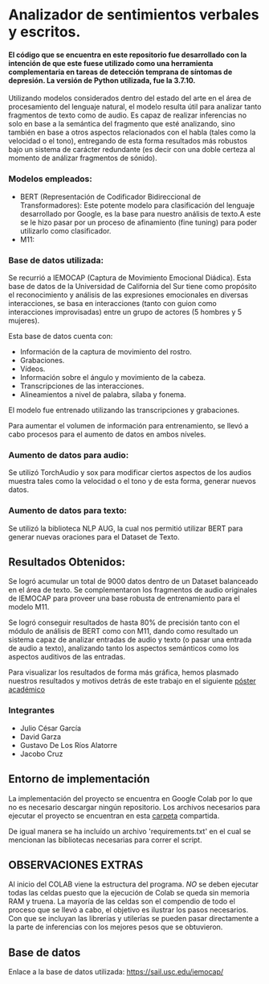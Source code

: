 # Analizador de sentimientos verbales y escritos. 

#### El código que se encuentra en este repositorio fue desarrollado con la intención de que este fuese utilizado como una herramienta complementaria en tareas de detección temprana de síntomas de depresión. La versión de Python utilizada, fue la 3.7.10.

Utilizando modelos considerados dentro del estado del arte en el área de procesamiento del lenguaje natural, el modelo resulta útil para analizar tanto fragmentos de texto como de audio. Es capaz de realizar inferencias no solo en base a la semántica del fragmento que esté analizando, sino también en base a otros aspectos relacionados con el habla (tales como la velocidad o el tono), entregando de esta forma resultados más robustos bajo un sistema de carácter redundante (es decir con una doble certeza al momento de análizar fragmentos de sónido).


### Modelos empleados:
* BERT (Representación de Codificador Bidireccional de Transformadores): Este potente modelo para clasificación del lenguaje desarrollado por Google, es la base para nuestro análisis de texto.A este se le hizo pasar por un proceso de afinamiento (fine tuning) para poder utilizarlo como clasificador. 
* M11:  

### Base de datos utilizada: 
Se recurrió a IEMOCAP (Captura de Movimiento Emocional Diádica). Esta base de datos de la Universidad de California del Sur tiene como propósito el reconocimiento y análisis de las expresiones emocionales en diversas interacciones, se basa en interacciones (tanto con guion como interacciones improvisadas) entre un grupo de actores (5 hombres y 5 mujeres).

Esta base de datos cuenta con: 
* Información de la captura de movimiento del rostro. 
* Grabaciones.
* Vídeos.
* Información sobre el ángulo y movimiento de la cabeza. 
* Transcripciones de las interacciones.
* Alineamientos a nivel de palabra, sílaba y fonema. 

El modelo fue entrenado utilizando las transcripciones y grabaciones. 

Para aumentar el volumen de información para entrenamiento, se llevó a cabo procesos para el aumento de datos en ambos níveles. 

### Aumento de datos para audio: 
Se utilizó TorchAudio y sox para modificar ciertos aspectos de los audios muestra tales como la velocidad o el tono y de esta forma, generar nuevos datos. 
### Aumento de datos para texto:
Se utilizó la biblioteca NLP AUG, la cual nos permitió utilizar BERT para generar nuevas oraciones para el Dataset de Texto. 
## Resultados Obtenidos: 
Se logró acumular un total de 9000 datos dentro de un Dataset balanceado en el área de texto. 
Se complementaron los fragmentos de audio originales de IEMOCAP para proveer una base robusta de entrenamiento para el modelo M11. 

Se logró conseguir resultados de hasta 80% de precisión tanto con el módulo de análisis de BERT como con M11, dando como resultado un sistema capaz de analizar entradas de audio y texto (o pasar una entrada de audio a texto), analizando tanto los aspectos semánticos como los aspectos auditivos de las entradas. 

Para visualizar los resultados de forma más gráfica, hemos plasmado nuestros resultados y motivos detrás de este trabajo en el siguiente [póster académico](https://drive.google.com/file/d/16whBIQsrSBjzAK8Jcwbz-kL9XE8Cowzr/view?usp=sharing) 


### Integrantes
* Julio César García
* David Garza
* Gustavo De Los Ríos Alatorre
* Jacobo Cruz


## Entorno de implementación
La implementación del proyecto se encuentra en Google Colab por lo que no es necesario descargar ningún repositorio.
Los archivos necesarios para ejecutar el proyecto se encuentran en esta [carpeta](https://drive.google.com/drive/folders/1f7iqqmGVeLMWsZp_4v4rY02mGnyxDVS6?usp=sharing) compartida.

De igual manera se ha incluído un archivo 'requirements.txt' en el cual se mencionan las bibliotecas necesarias para correr el script. 

## OBSERVACIONES EXTRAS
Al inicio del COLAB viene la estructura del programa. *NO* se deben ejecutar todas las celdas puesto que la ejecución de Colab se queda sin memoria RAM y truena. La mayoría de las celdas son el compendio de todo el proceso que se llevó a cabo, el objetivo es ilustrar los pasos necesarios.
Con que se incluyan las librerías y utilerías se pueden pasar directamente a la parte de inferencias con los mejores pesos que se obtuvieron.

## Base de datos
Enlace a la base de datos utilizada: https://sail.usc.edu/iemocap/
